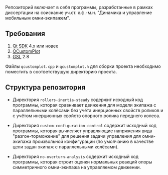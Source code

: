 Репозиторий включает в себя программы, разработанные в рамках диссертации
на соискание уч.ст. к.ф.-м.н. "Динамика и управление мобильным омни-экипажем".

## Требования

1. [Qt SDK](https://www.qt.io/) 4.x или новее
2. [QCustomPlot](https://www.qcustomplot.com/)
3. [GSL](https://www.gnu.org/software/gsl/) 2.8

Файлы `qcustomplot.cpp` и `qcustomplot.h` для сборки проекта необходимо поместить
в соответствущую директорию проекта.

## Структура репозитория

- Директория `rollers-inertia-steady` содержит исходный код программы,
  которая сравнивает движения для модели экипажа с параллельными
  колёсами без учёта инерционных свойств роликов и с учётом инерционных
  свойств опорного ролика переднего колеса.

- Директория `custom-configuration-control` содержит исходный код программы,
  которая вычисляет управляющие напряжения вида "разгон-торможение" для решения
  задачи управления для омни-экипажа произвольной конфигурации (по умолчанию
  в качестве цели задан экипаж с параллельными колёсами).

- Директория `no-overturn-analysis` содержит исходный код программы,
  которая строит оценки нормальных реакций опоры симметричного омни-экипажа
  на управляемом движении.
